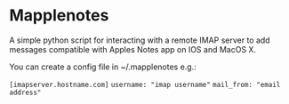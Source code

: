 Mapplenotes
===========

A simple python script for interacting with a remote IMAP server to add messages
compatible with Apples Notes app on IOS and MacOS X.

You can create a config file in ~/.mapplenotes
e.g.:

`[imapserver.hostname.com]`
`username: "imap username"`
`mail_from: "email address"`
